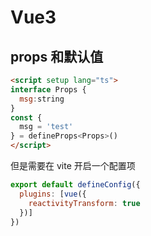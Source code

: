 # Vue3

## props 和默认值

```html
<script setup lang="ts">
interface Props {
  msg:string
}
const {
  msg = 'test'
} = defineProps<Props>()
</script>
```
但是需要在 vite 开启一个配置项
```js
export default defineConfig({
  plugins: [vue({
    reactivityTransform: true
  })]
})
```